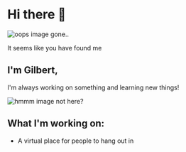 

# Hi there 👋
![oops image gone..](https://media.giphy.com/media/vFKqnCdLPNOKc/giphy.gif)

It seems like you have found me 

## I'm Gilbert,

I'm always working on something and learning new things!

![hmmm image not here?](https://media2.giphy.com/media/JIX9t2j0ZTN9S/giphy.gif?cid=4d1e4f29pio9a5g3dstfl0mwivmnefy0vj9vbzkav1kt4frh&rid=giphy.gif)

## What I'm working on:
- A virtual place for people to hang out in 




<!--
**giilbert/giilbert** is a ✨ _special_ ✨ repository because its `README.md` (this file) appears on your GitHub profile.

Here are some ideas to get you started:

- 🔭 I’m currently working on ...
- 🌱 I’m currently learning ...
- 👯 I’m looking to collaborate on ...
- 🤔 I’m looking for help with ...
- 💬 Ask me about ...
- 📫 How to reach me: ...
- 😄 Pronouns: ...
- ⚡ Fun fact: ...
-->
